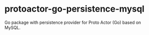 # protoactor-go-persistence-mysql
Go package with persistence provider for Proto Actor (Go) based on MySQL.
